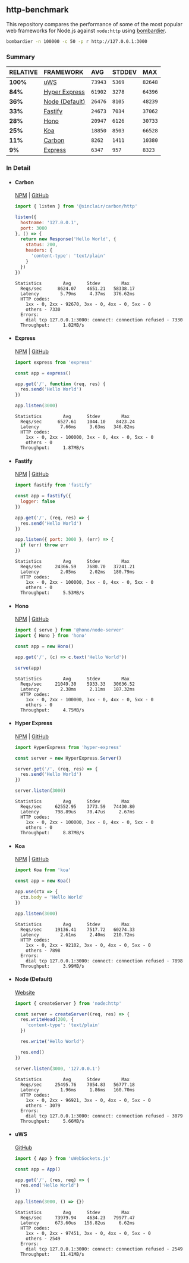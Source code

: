 ## http-benchmark

This repository compares the performance of some of the most popular web frameworks for Node.js against `node:http` using [bombardier](https://github.com/codesenberg/bombardier).

```bash
bombardier -n 100000 -c 50 -p r http://127.0.0.1:3000
```

### Summary

| RELATIVE | FRAMEWORK | AVG | STDDEV | MAX |
| :--- | :--- | :--- | :--- | :--- |
| **100%** | [uWS](#uws) | `73943` | `5369` | `82648` |
| **84%** | [Hyper Express](#hyper-express) | `61902` | `3278` | `64396` |
| **36%** | [Node (Default)](#node-default) | `26476` | `8105` | `48239` |
| **33%** | [Fastify](#fastify) | `24673` | `7034` | `37062` |
| **28%** | [Hono](#hono) | `20947` | `6126` | `30733` |
| **25%** | [Koa](#koa) | `18850` | `8503` | `66528` |
| **11%** | [Carbon](#carbon) | `8262` | `1411` | `10380` |
| **9%** | [Express](#express) | `6347` | `957` | `8323` |


### In Detail

- #### Carbon
  [NPM](https://npmjs.com/@sinclair/carbon) | [GitHub](https://github.com/sinclairzx81/carbon)
  ```js
  import { listen } from '@sinclair/carbon/http'

  listen({
    hostname: '127.0.0.1',
    port: 3000
  }, () => {
    return new Response('Hello World', {
      status: 200,
      headers: {
        'content-type': 'text/plain'
      }
    })
  })
  ```

  ```
  Statistics        Avg      Stdev        Max
    Reqs/sec      8624.07    4651.21   58338.17
    Latency        5.79ms     4.37ms   376.62ms
    HTTP codes:
      1xx - 0, 2xx - 92670, 3xx - 0, 4xx - 0, 5xx - 0
      others - 7330
    Errors:
      dial tcp 127.0.0.1:3000: connect: connection refused - 7330
    Throughput:     1.82MB/s
  ```

- #### Express
  [NPM](https://npmjs.com/express) | [GitHub](https://github.com/expressjs/express)
  ```js
  import express from 'express'

  const app = express()

  app.get('/', function (req, res) {
    res.send('Hello World')
  })

  app.listen(3000)
  ```

  ```
  Statistics        Avg      Stdev        Max
    Reqs/sec      6527.61    1044.10    8423.24
    Latency        7.66ms     3.63ms   346.82ms
    HTTP codes:
      1xx - 0, 2xx - 100000, 3xx - 0, 4xx - 0, 5xx - 0
      others - 0
    Throughput:     1.87MB/s
  ```

- #### Fastify
  [NPM](https://npmjs.com/fastify) | [GitHub](https://github.com/fastify/fastify)
  ```js
  import fastify from 'fastify'

  const app = fastify({
    logger: false
  })

  app.get('/', (req, res) => {
    res.send('Hello World')
  })

  app.listen({ port: 3000 }, (err) => {
    if (err) throw err
  })
  ```

  ```
  Statistics        Avg      Stdev        Max
    Reqs/sec     24366.59    7680.70   37241.21
    Latency        2.05ms     2.02ms   180.79ms
    HTTP codes:
      1xx - 0, 2xx - 100000, 3xx - 0, 4xx - 0, 5xx - 0
      others - 0
    Throughput:     5.53MB/s
  ```

- #### Hono
  [NPM](https://npmjs.com/hono) | [GitHub](https://github.com/honojs/hono)
  ```js
  import { serve } from '@hono/node-server'
  import { Hono } from 'hono'

  const app = new Hono()

  app.get('/', (c) => c.text('Hello World'))

  serve(app)
  ```

  ```
  Statistics        Avg      Stdev        Max
    Reqs/sec     21049.30    5933.33   30636.52
    Latency        2.38ms     2.11ms   187.32ms
    HTTP codes:
      1xx - 0, 2xx - 100000, 3xx - 0, 4xx - 0, 5xx - 0
      others - 0
    Throughput:     4.75MB/s
  ```

- #### Hyper Express
  [NPM](https://npmjs.com/hyper-express) | [GitHub](https://github.com/kartikk221/hyper-express)
  ```js
  import HyperExpress from 'hyper-express'

  const server = new HyperExpress.Server()

  server.get('/', (req, res) => {
    res.send('Hello World')
  })

  server.listen(3000)
  ```

  ```
  Statistics        Avg      Stdev        Max
    Reqs/sec     62552.95    3773.59   74430.80
    Latency      798.89us    70.47us     2.67ms
    HTTP codes:
      1xx - 0, 2xx - 100000, 3xx - 0, 4xx - 0, 5xx - 0
      others - 0
    Throughput:     8.87MB/s
  ```

- #### Koa
  [NPM](https://npmjs.com/koa) | [GitHub](https://github.com/koajs/koa)
  ```js
  import Koa from 'koa'

  const app = new Koa()

  app.use(ctx => {
    ctx.body = 'Hello World'
  })

  app.listen(3000)
  ```

  ```
  Statistics        Avg      Stdev        Max
    Reqs/sec     19136.41    7517.72   60274.33
    Latency        2.61ms     2.40ms   210.72ms
    HTTP codes:
      1xx - 0, 2xx - 92102, 3xx - 0, 4xx - 0, 5xx - 0
      others - 7898
    Errors:
      dial tcp 127.0.0.1:3000: connect: connection refused - 7898
    Throughput:     3.99MB/s
  ```

- #### Node (Default)
  [Website](https://nodejs.org/api/http.html)
  ```js
  import { createServer } from 'node:http'

  const server = createServer((req, res) => {
    res.writeHead(200, {
      'content-type': 'text/plain'
    })

    res.write('Hello World')

    res.end()
  })

  server.listen(3000, '127.0.0.1')
  ```

  ```
  Statistics        Avg      Stdev        Max
    Reqs/sec     25495.76    7054.83   56777.18
    Latency        1.96ms     1.86ms   160.70ms
    HTTP codes:
      1xx - 0, 2xx - 96921, 3xx - 0, 4xx - 0, 5xx - 0
      others - 3079
    Errors:
      dial tcp 127.0.0.1:3000: connect: connection refused - 3079
    Throughput:     5.66MB/s
  ```

- #### uWS
  [GitHub](https://github.com/uNetworking/uWebSockets.js)
  ```js
  import { App } from 'uWebSockets.js'

  const app = App()

  app.get('/', (res, req) => {
    res.end('Hello World')
  })

  app.listen(3000, () => {})
  ```

  ```
  Statistics        Avg      Stdev        Max
    Reqs/sec     73979.94    4634.23   79977.47
    Latency      673.60us   156.82us     6.62ms
    HTTP codes:
      1xx - 0, 2xx - 97451, 3xx - 0, 4xx - 0, 5xx - 0
      others - 2549
    Errors:
      dial tcp 127.0.0.1:3000: connect: connection refused - 2549
    Throughput:    11.41MB/s
  ```



